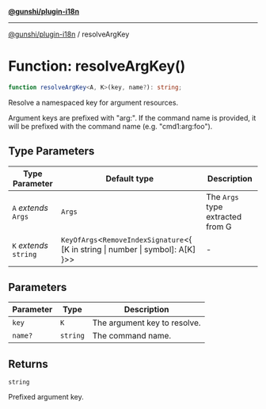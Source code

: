 [**@gunshi/plugin-i18n**](../index.md)

***

[@gunshi/plugin-i18n](../index.md) / resolveArgKey

# Function: resolveArgKey()

```ts
function resolveArgKey<A, K>(key, name?): string;
```

Resolve a namespaced key for argument resources.

Argument keys are prefixed with "arg:".
If the command name is provided, it will be prefixed with the command name (e.g. "cmd1:arg:foo").

## Type Parameters

| Type Parameter | Default type | Description |
| ------ | ------ | ------ |
| `A` *extends* `Args` | `Args` | The `Args` type extracted from G |
| `K` *extends* `string` | `KeyOfArgs`\<`RemoveIndexSignature`\<\{ \[K in string \| number \| symbol\]: A\[K\] \}\>\> | - |

## Parameters

| Parameter | Type | Description |
| ------ | ------ | ------ |
| `key` | `K` | The argument key to resolve. |
| `name?` | `string` | The command name. |

## Returns

`string`

Prefixed argument key.
